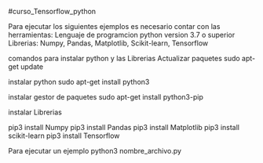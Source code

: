#curso_Tensorflow_python

Para ejecutar los siguientes ejemplos es necesario contar con las herramientas:
Lenguaje de programcion python version 3.7 o superior
Librerias: Numpy, Pandas, Matplotlib, Scikit-learn, Tensorflow



comandos para instalar python y las Librerias
Actualizar paquetes
sudo apt-get update

instalar python
sudo apt-get install python3

instalar gestor de paquetes
sudo apt-get install python3-pip

instalar Librerias

pip3 install Numpy
pip3 install Pandas
pip3 install Matplotlib
pip3 install scikit-learn
pip3 install Tensorflow

Para ejecutar un ejemplo
python3 nombre_archivo.py
